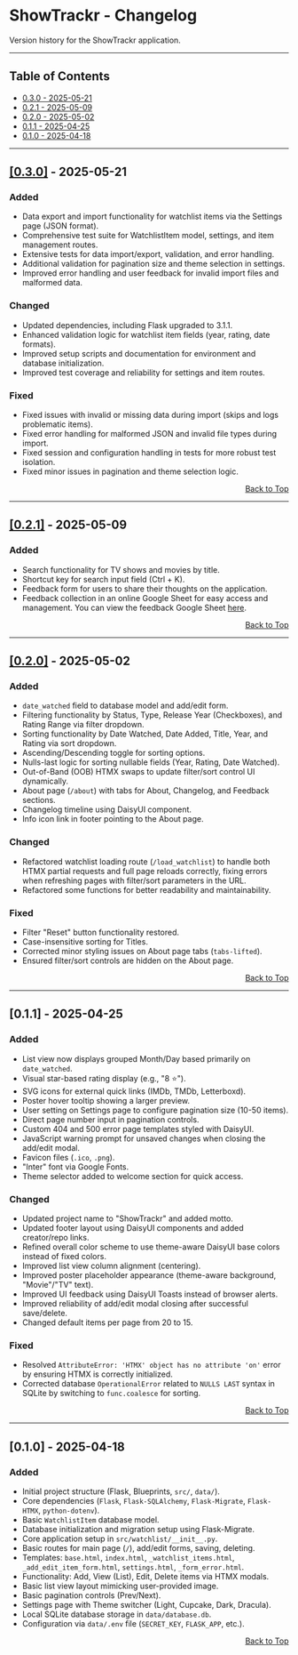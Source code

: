 # ShowTrackr - Changelog

Version history for the ShowTrackr application.

---

## Table of Contents

- [0.3.0 - 2025-05-21](#030---2025-05-21)
- [0.2.1 - 2025-05-09](#021---2025-05-09)
- [0.2.0 - 2025-05-02](#020---2025-05-02)
- [0.1.1 - 2025-04-25](#011---2025-04-25)
- [0.1.0 - 2025-04-18](#010---2025-04-18)

---

## [[0.3.0]](https://github.com/Exonymos/ShowTrackr-Web/releases/tag/0.3.0) - 2025-05-21

### Added

- Data export and import functionality for watchlist items via the Settings page (JSON format).
- Comprehensive test suite for WatchlistItem model, settings, and item management routes.
- Extensive tests for data import/export, validation, and error handling.
- Additional validation for pagination size and theme selection in settings.
- Improved error handling and user feedback for invalid import files and malformed data.

### Changed

- Updated dependencies, including Flask upgraded to 3.1.1.
- Enhanced validation logic for watchlist item fields (year, rating, date formats).
- Improved setup scripts and documentation for environment and database initialization.
- Improved test coverage and reliability for settings and item routes.

### Fixed

- Fixed issues with invalid or missing data during import (skips and logs problematic items).
- Fixed error handling for malformed JSON and invalid file types during import.
- Fixed session and configuration handling in tests for more robust test isolation.
- Fixed minor issues in pagination and theme selection logic.

<div align="right">
  <a href="#table-of-contents">Back to Top</a>
</div>

---

## [[0.2.1]](https://github.com/Exonymos/ShowTrackr-Web/releases/tag/0.2.1) - 2025-05-09

### Added

- Search functionality for TV shows and movies by title.
- Shortcut key for search input field (Ctrl + K).
- Feedback form for users to share their thoughts on the application.
- Feedback collection in an online Google Sheet for easy access and management. You can view the feedback Google Sheet [here](https://docs.google.com/spreadsheets/d/1OW1PQTpdOcJK3bWLHsjkNuHZBkXp_RpLMel4IlDMrLg).

<div align="right">
  <a href="#table-of-contents">Back to Top</a>
</div>

---

## [[0.2.0]](https://github.com/Exonymos/ShowTrackr-Web/releases/tag/0.2.0) - 2025-05-02

### Added

- `date_watched` field to database model and add/edit form.
- Filtering functionality by Status, Type, Release Year (Checkboxes), and Rating Range via filter dropdown.
- Sorting functionality by Date Watched, Date Added, Title, Year, and Rating via sort dropdown.
- Ascending/Descending toggle for sorting options.
- Nulls-last logic for sorting nullable fields (Year, Rating, Date Watched).
- Out-of-Band (OOB) HTMX swaps to update filter/sort control UI dynamically.
- About page (`/about`) with tabs for About, Changelog, and Feedback sections.
- Changelog timeline using DaisyUI component.
- Info icon link in footer pointing to the About page.

### Changed

- Refactored watchlist loading route (`/load_watchlist`) to handle both HTMX partial requests and full page reloads correctly, fixing errors when refreshing pages with filter/sort parameters in the URL.
- Refactored some functions for better readability and maintainability.

### Fixed

- Filter "Reset" button functionality restored.
- Case-insensitive sorting for Titles.
- Corrected minor styling issues on About page tabs (`tabs-lifted`).
- Ensured filter/sort controls are hidden on the About page.

<div align="right">
  <a href="#table-of-contents">Back to Top</a>
</div>

---

## [0.1.1] - 2025-04-25

### Added

- List view now displays grouped Month/Day based primarily on `date_watched`.
- Visual star-based rating display (e.g., "8 ⭐").
- SVG icons for external quick links (IMDb, TMDb, Letterboxd).
- Poster hover tooltip showing a larger preview.
- User setting on Settings page to configure pagination size (10-50 items).
- Direct page number input in pagination controls.
- Custom 404 and 500 error page templates styled with DaisyUI.
- JavaScript warning prompt for unsaved changes when closing the add/edit modal.
- Favicon files (`.ico`, `.png`).
- "Inter" font via Google Fonts.
- Theme selector added to welcome section for quick access.

### Changed

- Updated project name to "ShowTrackr" and added motto.
- Updated footer layout using DaisyUI components and added creator/repo links.
- Refined overall color scheme to use theme-aware DaisyUI base colors instead of fixed colors.
- Improved list view column alignment (centering).
- Improved poster placeholder appearance (theme-aware background, "Movie"/"TV" text).
- Improved UI feedback using DaisyUI Toasts instead of browser alerts.
- Improved reliability of add/edit modal closing after successful save/delete.
- Changed default items per page from 20 to 15.

### Fixed

- Resolved `AttributeError: 'HTMX' object has no attribute 'on'` error by ensuring HTMX is correctly initialized.
- Corrected database `OperationalError` related to `NULLS LAST` syntax in SQLite by switching to `func.coalesce` for sorting.

<div align="right">
  <a href="#table-of-contents">Back to Top</a>
</div>

---

## [0.1.0] - 2025-04-18

### Added

- Initial project structure (Flask, Blueprints, `src/`, `data/`).
- Core dependencies (`Flask`, `Flask-SQLAlchemy`, `Flask-Migrate`, `Flask-HTMX`, `python-dotenv`).
- Basic `WatchlistItem` database model.
- Database initialization and migration setup using Flask-Migrate.
- Core application setup in `src/watchlist/__init__.py`.
- Basic routes for main page (`/`), add/edit forms, saving, deleting.
- Templates: `base.html`, `index.html`, `_watchlist_items.html`, `_add_edit_item_form.html`, `settings.html`, `_form_error.html`.
- Functionality: Add, View (List), Edit, Delete items via HTMX modals.
- Basic list view layout mimicking user-provided image.
- Basic pagination controls (Prev/Next).
- Settings page with Theme switcher (Light, Cupcake, Dark, Dracula).
- Local SQLite database storage in `data/database.db`.
- Configuration via `data/.env` file (`SECRET_KEY`, `FLASK_APP`, etc.).

<div align="right">
  <a href="#table-of-contents">Back to Top</a>
</div>
